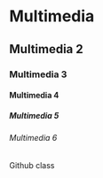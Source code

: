 # Multimedia
## Multimedia 2
### Multimedia 3
#### Multimedia 4
##### Multimedia 5
###### Multimedia 6
Github class

